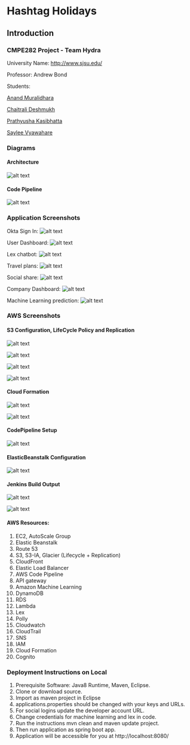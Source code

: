 # Hashtag Holidays

## Introduction
 
### CMPE282 Project - Team Hydra
University Name: http://www.sjsu.edu/  

Professor: Andrew Bond

Students:

[Anand Muralidhara](https://www.linkedin.com/in/anandmuralidhara/)

[Chaitrali Deshmukh](https://www.linkedin.com/in/chaitrali-deshmukh-8610a9176/)

[Prathyusha Kasibhatta](https://www.linkedin.com/in/prathyusha-kasibhatta-5b39ab169/)

[Saylee Vyawahare](https://www.linkedin.com/in/saylee-vyawahare-51b59188/)

### Diagrams
#### Architecture
![alt text](https://github.com/AnandMuralidhar/TeamHydra-HashtagHolidays/blob/master/TravelEasyProject/images/ArchitectureDiagram.png)

#### Code Pipeline
![alt text](https://github.com/AnandMuralidhar/TeamHydra-HashtagHolidays/blob/master/TravelEasyProject/images/CICD.jpg)

### Application Screenshots

Okta Sign In:
![alt text](https://github.com/AnandMuralidhar/TeamHydra-HashtagHolidays/blob/master/TravelEasyProject/images/Okta_login.png)

User Dashboard:
![alt text](https://github.com/AnandMuralidhar/TeamHydra-HashtagHolidays/blob/master/TravelEasyProject/images/user_dashboard.png)

Lex chatbot:
![alt text](https://github.com/AnandMuralidhar/TeamHydra-HashtagHolidays/blob/master/TravelEasyProject/images/lex_chat.png)

Travel plans:
![alt text](https://github.com/AnandMuralidhar/TeamHydra-HashtagHolidays/blob/master/TravelEasyProject/images/Plans_list.png)

Social share:
![alt text](https://github.com/AnandMuralidhar/TeamHydra-HashtagHolidays/blob/master/TravelEasyProject/images/social_share.png)

Company Dashboard:
![alt text](https://github.com/AnandMuralidhar/TeamHydra-HashtagHolidays/blob/master/TravelEasyProject/images/Company_dashboard.png)

Machine Learning prediction:
![alt text](https://github.com/AnandMuralidhar/TeamHydra-HashtagHolidays/blob/master/TravelEasyProject/images/Prediction.png)

### AWS Screenshots

#### S3 Configuration, LifeCycle Policy and Replication
![alt text](https://github.com/AnandMuralidhar/TeamHydra-HashtagHolidays/blob/master/TravelEasyProject/images/S31.png)

![alt text](https://github.com/AnandMuralidhar/TeamHydra-HashtagHolidays/blob/master/TravelEasyProject/images/S32.png)

![alt text](https://github.com/AnandMuralidhar/TeamHydra-HashtagHolidays/blob/master/TravelEasyProject/images/S3LifeCycle.png)

![alt text](https://github.com/AnandMuralidhar/TeamHydra-HashtagHolidays/blob/master/TravelEasyProject/images/S3Replication.png)

#### Cloud Formation
![alt text](https://github.com/AnandMuralidhar/TeamHydra-HashtagHolidays/blob/master/TravelEasyProject/images/CF1.png)

![alt text](https://github.com/AnandMuralidhar/TeamHydra-HashtagHolidays/blob/master/TravelEasyProject/images/CF2.png)

#### CodePipeline Setup
![alt text](https://github.com/AnandMuralidhar/TeamHydra-HashtagHolidays/blob/master/TravelEasyProject/images/CICD_Stages.png)

#### ElasticBeanstalk Configuration
![alt text](https://github.com/AnandMuralidhar/TeamHydra-HashtagHolidays/blob/master/TravelEasyProject/images/EBSConfiguration.png)

#### Jenkins Build Output
![alt text](https://github.com/AnandMuralidhar/TeamHydra-HashtagHolidays/blob/master/TravelEasyProject/images/JenkinsBuildOutput.png)

![alt text](https://github.com/AnandMuralidhar/TeamHydra-HashtagHolidays/blob/master/TravelEasyProject/images/JenkinsBuildOutput.png)

#### AWS Resources:

1.	EC2, AutoScale Group
2.	Elastic Beanstalk
3.	Route 53
4.	S3, S3-IA, Glacier (Lifecycle + Replication)
5.	CloudFront
6.	Elastic Load Balancer
7.	AWS Code Pipeline
8.	API gateway
9.	Amazon Machine Learning 
10.	DynamoDB 
11.	RDS
12.	Lambda 
13.	Lex
14.	Polly
15.	Cloudwatch
16.	CloudTrail 
17.	SNS
18.	IAM
19. Cloud Formation
20. Cognito

### Deployment Instructions on Local
1.	Prerequisite Software: Java8 Runtime, Maven, Eclipse.
2.	Clone or download source.
3.	Import as maven project in Eclipse
4.	applications.properties should be changed with your keys and URLs.
5.	For social logins update the developer account URL. 
6.	Change credentials for machine learning and lex in code.
7.	Run the instructions mvn clean and maven update project.
8.	Then run application as spring boot app.
9.	Application will be accessible for you  at http://localhost:8080/

